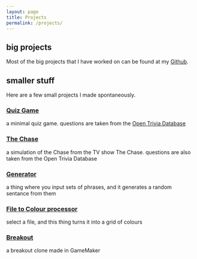 ```yaml
---
layout: page
title: Projects
permalink: /projects/
---
```


## big projects

Most of the big projects that I have worked on can be found at my [Github](github.com/atctwo).

## smaller stuff

Here are a few small projects I made spontaneously.

### [Quiz Game](/projects/quiz/index.html)
a minimal quiz game.  questions are taken from the [Open Trivia Database](https://opentdb.com/)

### [The Chase](/projects/thechase/index.html)
a simulation of the Chase from the TV show The Chase.  questions are also taken from the Open Trivia Database

### [Generator](/projects/generator/index.html)
a thing where you input sets of phrases, and it generates a random sentance from them

### [File to Colour processor](/projects/colour-idk/index.html)
select a file, and this thing turns it into a grid of colours

### [Breakout](/projects/breakout/index.html)
a breakout clone made in GameMaker